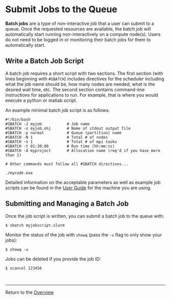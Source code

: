 # Submit Jobs to the Queue

**Batch jobs** are a type of non-interactive job that a user can submit to a queue.
Once the requested resources are available, the batch job will automatically start
running non-interactively on a compute node(s). Users do not need to be logged in
or monitoring their batch jobs for them to automatically start.

## Write a Batch Job Script

A batch job requires a short script with two sections. The first section (with
lines beginning with `#SBATCH`) includes directives for the scheduler including
what the job name should be, how many nodes are needed, what is the desired wall
time, etc. The second section contains command-line instructions for applications
to run. For example, that is where you would execute a python or matlab script.

An example minimal batch job script is as follows:

```
#!/bin/bash
#SBATCH -J myjob           # Job name
#SBATCH -o myjob.o%j       # Name of stdout output file
#SBATCH -p normal          # Queue (partition) name
#SBATCH -N 1               # Total # of nodes
#SBATCH -n 1               # Total # of mpi tasks
#SBATCH -t 01:30:00        # Run time (hh:mm:ss)
#SBATCH -A myproject       # Allocation name (req'd if you have more than 1)

# Other commands must follow all #SBATCH directives...

./mycode.exe
```

Detailed information on the acceptable parameters as well as example job scripts
can be found in the [User Guide](https://portal.tacc.utexas.edu/user-guides)
for the machine you are using.

## Submitting and Managing a Batch Job

Once the job script is written, you can submit a batch job to the queue with:

```
$ sbatch myjobscript.slurm
```

Monitor the status of the job with `showq` (pass the `-u` flag to only show your jobs):

```
$ showq -u
```

Jobs can be deleted if you provide the job ID:

```
$ scancel 123456
```

<br>

---
Return to the [Overview](index.md)
